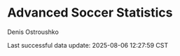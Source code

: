 # Advanced Soccer Statistics
Denis Ostroushko

<!-- gfm -->

Last successful data update: 2025-08-06 12:27:59 CST
